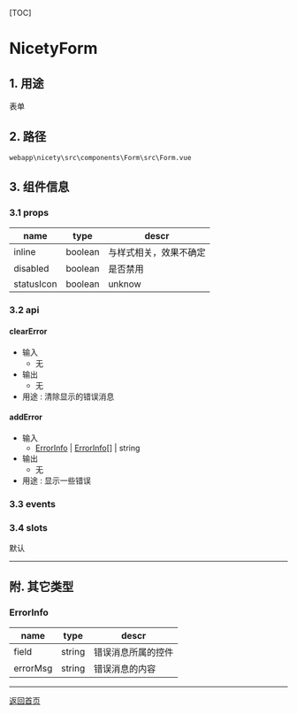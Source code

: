 [TOC]

# NicetyForm

## 1. 用途

表单

## 2. 路径

```
webapp\nicety\src\components\Form\src\Form.vue
```

## 3. 组件信息

### 3.1 props

| name | type | descr |
|------|------|-------|
| inline | boolean | 与样式相关，效果不确定 |
| disabled | boolean | 是否禁用 |
| statusIcon | boolean | unknow |


### 3.2 api

#### clearError

* 输入
  * 无
* 输出
  * 无
* 用途 : 清除显示的错误消息

#### addError

* 输入
  * [ErrorInfo] | [ErrorInfo][ErrorInfo][] | string
* 输出
  * 无
* 用途 : 显示一些错误

### 3.3 events

### 3.4 slots

默认

---

## 附. 其它类型

### ErrorInfo

| name | type | descr |
|------|------|-------|
| field | string | 错误消息所属的控件 |
| errorMsg | string | 错误消息的内容 |

---

[返回首页][back]

[back]: ../index.md
[ErrorInfo]: #errorinfo